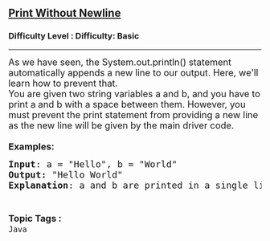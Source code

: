 <h2><a href="https://www.geeksforgeeks.org/problems/print-without-newline-1605265372/1?page=7&difficulty=Basic&status=unsolved&sortBy=accuracy">Print Without Newline</a></h2><h3>Difficulty Level : Difficulty: Basic</h3><hr><div class="problems_problem_content__Xm_eO"><p><span style="font-size: 18px;">As we have seen, the System.out.println() statement automatically appends a new line to our output. Here, we'll learn how to prevent that.<br>You are given two string variables a and b, and you have to print a and b with a space between them. However, you must prevent the print statement from providing a new line as the new line will be given by the main driver code.<br><br><strong>Examples:</strong></span></p>
<pre><span style="font-size: 18px;"><strong>Input</strong>: a = "Hello", b = "World"
<strong>Output:</strong> "Hello World"
<strong>Explanation</strong>: a and b are printed in a single line and a space separates them.The new line is provided by the driver code.</span></pre></div><br><p><span style=font-size:18px><strong>Topic Tags : </strong><br><code>Java</code>&nbsp;